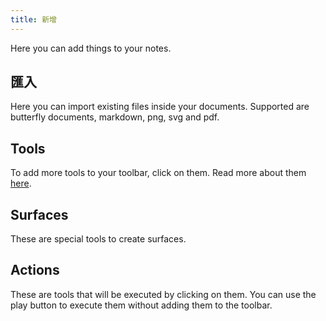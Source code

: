 ```yaml
---
title: 新增
---
```


Here you can add things to your notes.

## 匯入

Here you can import existing files inside your documents.
Supported are butterfly documents, markdown, png, svg and pdf.

## Tools

To add more tools to your toolbar, click on them.
Read more about them [here](../tools).

## Surfaces

These are special tools to create surfaces.

## Actions

These are tools that will be executed by clicking on them.
You can use the play button to execute them without adding them to the toolbar.
